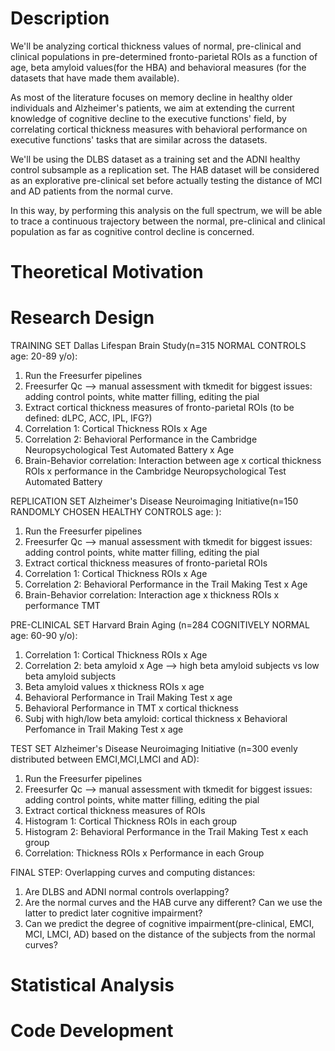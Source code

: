 # Description
We'll be analyzing cortical thickness values of normal, pre-clinical and clinical populations in pre-determined fronto-parietal ROIs as a function of age, beta amyloid values(for the HBA) and behavioral measures (for the datasets that have made them available).

As most of the literature focuses on memory decline in healthy older individuals and Alzheimer's patients, we aim at extending the current knowledge of cognitive decline to the executive functions' field, by correlating cortical thickness measures with behavioral performance on executive functions' tasks that are similar across the datasets.

We'll be using the DLBS dataset as a training set and the ADNI healthy control subsample as a replication set. The HAB dataset will be considered as an explorative pre-clinical set before actually testing the distance of MCI and AD patients from the normal curve.

In this way, by performing this analysis on the full spectrum, we will be able to trace a continuous trajectory between the normal, pre-clinical and clinical population as far as cognitive control decline is concerned.

# Theoretical Motivation
# Research Design
TRAINING SET
Dallas Lifespan Brain Study(n=315 NORMAL CONTROLS age: 20-89 y/o):
1. Run the Freesurfer pipelines
2. Freesurfer Qc --> manual assessment with tkmedit for biggest issues: adding control points, white matter filling, editing the pial 
3. Extract cortical thickness measures of fronto-parietal ROIs (to be defined: dLPC, ACC, IPL, IFG?)
4. Correlation 1: Cortical Thickness ROIs x Age
5. Correlation 2: Behavioral Performance in the Cambridge Neuropsychological Test Automated Battery x Age
4. Brain-Behavior correlation: Interaction between age x cortical thickness ROIs x performance in the Cambridge Neuropsychological Test Automated Battery

REPLICATION SET
Alzheimer's Disease Neuroimaging Initiative(n=150 RANDOMLY CHOSEN HEALTHY CONTROLS age:   ):
1. Run the Freesurfer pipelines
2. Freesurfer Qc --> manual assessment with tkmedit for biggest issues: adding control points, white matter filling, editing the pial 
3. Extract cortical thickness measures of fronto-parietal ROIs
4. Correlation 1: Cortical Thickness ROIs x Age
5. Correlation 2: Behavioral Performance in the Trail Making Test x Age
6. Brain-Behavior correlation: Interaction age x thickness ROIs x performance TMT

PRE-CLINICAL SET
Harvard Brain Aging (n=284 COGNITIVELY NORMAL age: 60-90 y/o):
1. Correlation 1: Cortical Thickness ROIs x Age
2. Correlation 2: beta amyloid x Age --> high beta amyloid subjects vs low beta amyloid subjects
3. Beta amyloid values x thickness ROIs x age
4. Behavioral Performance in Trail Making Test x age 
5. Behavioral Performance in TMT x cortical thickness
6. Subj with high/low beta amyloid: cortical thickness x Behavioral Perfomance in Trail Making Test x age

TEST SET
Alzheimer's Disease Neuroimaging Initiative (n=300 evenly distributed between EMCI,MCI,LMCI and AD):
1. Run the Freesurfer pipelines
2. Freesurfer Qc --> manual assessment with tkmedit for biggest issues: adding control points, white matter filling, editing the pial 
3. Extract cortical thickness measures of ROIs
4. Histogram 1: Cortical Thickness ROIs in each group
5. Histogram 2: Behavioral Performance in the Trail Making Test x each group
6. Correlation: Thickness ROIs x Performance in each Group

FINAL STEP:
Overlapping curves and computing distances:
1. Are DLBS and ADNI normal controls overlapping?
2. Are the normal curves and the HAB curve any different? Can we use the latter to predict later cognitive impairment?
3. Can we predict the degree of cognitive impairment(pre-clinical, EMCI, MCI, LMCI, AD) based on the distance of the subjects from the normal curves? 


# Statistical Analysis
# Code Development 
